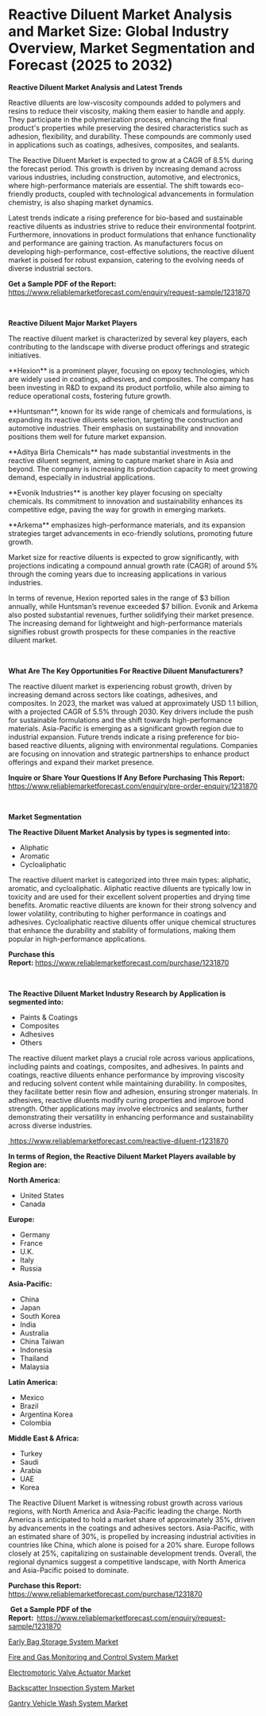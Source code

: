 <p><h1>Reactive Diluent Market Analysis and Market Size: Global Industry Overview, Market Segmentation and Forecast (2025 to 2032)</h1></p><p><strong>Reactive Diluent Market Analysis and Latest Trends</strong></p>
<p><p>Reactive diluents are low-viscosity compounds added to polymers and resins to reduce their viscosity, making them easier to handle and apply. They participate in the polymerization process, enhancing the final product's properties while preserving the desired characteristics such as adhesion, flexibility, and durability. These compounds are commonly used in applications such as coatings, adhesives, composites, and sealants.</p><p>The Reactive Diluent Market is expected to grow at a CAGR of 8.5% during the forecast period. This growth is driven by increasing demand across various industries, including construction, automotive, and electronics, where high-performance materials are essential. The shift towards eco-friendly products, coupled with technological advancements in formulation chemistry, is also shaping market dynamics. </p><p>Latest trends indicate a rising preference for bio-based and sustainable reactive diluents as industries strive to reduce their environmental footprint. Furthermore, innovations in product formulations that enhance functionality and performance are gaining traction. As manufacturers focus on developing high-performance, cost-effective solutions, the reactive diluent market is poised for robust expansion, catering to the evolving needs of diverse industrial sectors.</p></p>
<p><strong>Get a Sample PDF of the Report:&nbsp;</strong> <a href="https://www.reliablemarketforecast.com/enquiry/request-sample/1231870?utm_campaign=1899&utm_medium=2&utm_source=Github&utm_content=ia&utm_term=28022025&utm_id=reactive-diluent">https://www.reliablemarketforecast.com/enquiry/request-sample/1231870</a></p>
<p>&nbsp;</p>
<p><strong>Reactive Diluent Major Market Players</strong></p>
<p><p>The reactive diluent market is characterized by several key players, each contributing to the landscape with diverse product offerings and strategic initiatives. </p><p>**Hexion** is a prominent player, focusing on epoxy technologies, which are widely used in coatings, adhesives, and composites. The company has been investing in R&D to expand its product portfolio, while also aiming to reduce operational costs, fostering future growth.</p><p>**Huntsman**, known for its wide range of chemicals and formulations, is expanding its reactive diluents selection, targeting the construction and automotive industries. Their emphasis on sustainability and innovation positions them well for future market expansion. </p><p>**Aditya Birla Chemicals** has made substantial investments in the reactive diluent segment, aiming to capture market share in Asia and beyond. The company is increasing its production capacity to meet growing demand, especially in industrial applications.</p><p>**Evonik Industries** is another key player focusing on specialty chemicals. Its commitment to innovation and sustainability enhances its competitive edge, paving the way for growth in emerging markets.</p><p>**Arkema** emphasizes high-performance materials, and its expansion strategies target advancements in eco-friendly solutions, promoting future growth.</p><p>Market size for reactive diluents is expected to grow significantly, with projections indicating a compound annual growth rate (CAGR) of around 5% through the coming years due to increasing applications in various industries. </p><p>In terms of revenue, Hexion reported sales in the range of $3 billion annually, while Huntsman’s revenue exceeded $7 billion. Evonik and Arkema also posted substantial revenues, further solidifying their market presence. The increasing demand for lightweight and high-performance materials signifies robust growth prospects for these companies in the reactive diluent market.</p></p>
<p>&nbsp;</p>
<p><strong>What Are The Key Opportunities For Reactive Diluent Manufacturers?</strong></p>
<p><p>The reactive diluent market is experiencing robust growth, driven by increasing demand across sectors like coatings, adhesives, and composites. In 2023, the market was valued at approximately USD 1.1 billion, with a projected CAGR of 5.5% through 2030. Key drivers include the push for sustainable formulations and the shift towards high-performance materials. Asia-Pacific is emerging as a significant growth region due to industrial expansion. Future trends indicate a rising preference for bio-based reactive diluents, aligning with environmental regulations. Companies are focusing on innovation and strategic partnerships to enhance product offerings and expand their market presence.</p></p>
<p><strong>Inquire or Share Your Questions If Any Before Purchasing This Report:</strong> <a href="https://www.reliablemarketforecast.com/enquiry/pre-order-enquiry/1231870?utm_campaign=1899&utm_medium=2&utm_source=Github&utm_content=ia&utm_term=28022025&utm_id=reactive-diluent">https://www.reliablemarketforecast.com/enquiry/pre-order-enquiry/1231870</a></p>
<p>&nbsp;</p>
<p><strong>Market Segmentation</strong></p>
<p><strong>The Reactive Diluent Market Analysis by types is segmented into:</strong></p>
<p><ul><li>Aliphatic</li><li>Aromatic</li><li>Cycloaliphatic</li></ul></p>
<p><p>The reactive diluent market is categorized into three main types: aliphatic, aromatic, and cycloaliphatic. Aliphatic reactive diluents are typically low in toxicity and are used for their excellent solvent properties and drying time benefits. Aromatic reactive diluents are known for their strong solvency and lower volatility, contributing to higher performance in coatings and adhesives. Cycloaliphatic reactive diluents offer unique chemical structures that enhance the durability and stability of formulations, making them popular in high-performance applications.</p></p>
<p><strong>Purchase this Report:&nbsp;</strong><a href="https://www.reliablemarketforecast.com/purchase/1231870?utm_campaign=1899&utm_medium=2&utm_source=Github&utm_content=ia&utm_term=28022025&utm_id=reactive-diluent">https://www.reliablemarketforecast.com/purchase/1231870</a></p>
<p>&nbsp;</p>
<p><strong>The Reactive Diluent Market Industry Research by Application is segmented into:</strong></p>
<p><ul><li>Paints & Coatings</li><li>Composites</li><li>Adhesives</li><li>Others</li></ul></p>
<p><p>The reactive diluent market plays a crucial role across various applications, including paints and coatings, composites, and adhesives. In paints and coatings, reactive diluents enhance performance by improving viscosity and reducing solvent content while maintaining durability. In composites, they facilitate better resin flow and adhesion, ensuring stronger materials. In adhesives, reactive diluents modify curing properties and improve bond strength. Other applications may involve electronics and sealants, further demonstrating their versatility in enhancing performance and sustainability across diverse industries.</p></p>
<p><a href="https://www.reliablemarketforecast.com/reactive-diluent-r1231870?utm_campaign=1899&utm_medium=2&utm_source=Github&utm_content=ia&utm_term=28022025&utm_id=reactive-diluent">&nbsp;https://www.reliablemarketforecast.com/reactive-diluent-r1231870</a></p>
<p><strong>In terms of Region, the Reactive Diluent Market Players available by Region are:</strong></p>
<p>
    <p> <strong> North America: </strong>
        <ul>
            <li>United States</li>
            <li>Canada</li>
        </ul>
        </p> 
    <p> <strong> Europe: </strong>
        <ul>
            <li>Germany</li>
            <li>France</li>
            <li>U.K.</li>
            <li>Italy</li>
            <li>Russia</li>
        </ul>
        </p> 
    <p> <strong> Asia-Pacific: </strong>
        <ul>
            <li>China</li>
            <li>Japan</li>
            <li>South Korea</li>
            <li>India</li>
            <li>Australia</li>
            <li>China Taiwan</li>
            <li>Indonesia</li>
            <li>Thailand</li>
            <li>Malaysia</li>
        </ul>
        </p> 
    <p> <strong> Latin America: </strong>
        <ul>
            <li>Mexico</li>
            <li>Brazil</li>
            <li>Argentina Korea</li>
            <li>Colombia</li>
        </ul>
        </p> 
    <p> <strong> Middle East & Africa: </strong>
        <ul>
            <li>Turkey</li>
            <li>Saudi</li>
            <li>Arabia</li>
            <li>UAE</li>
            <li>Korea</li>
        </ul>
    </p>
    </p>
<p><p>The Reactive Diluent Market is witnessing robust growth across various regions, with North America and Asia-Pacific leading the charge. North America is anticipated to hold a market share of approximately 35%, driven by advancements in the coatings and adhesives sectors. Asia-Pacific, with an estimated share of 30%, is propelled by increasing industrial activities in countries like China, which alone is poised for a 20% share. Europe follows closely at 25%, capitalizing on sustainable development trends. Overall, the regional dynamics suggest a competitive landscape, with North America and Asia-Pacific poised to dominate.</p></p>
<p><strong>Purchase this Report: </strong><a href="https://www.reliablemarketforecast.com/purchase/1231870?utm_campaign=1899&utm_medium=2&utm_source=Github&utm_content=ia&utm_term=28022025&utm_id=reactive-diluent">https://www.reliablemarketforecast.com/purchase/1231870</a></p>
<p>&nbsp;<strong>Get a Sample PDF of the Report:&nbsp;&nbsp;</strong><a href="https://www.reliablemarketforecast.com/enquiry/request-sample/1231870?utm_campaign=1899&utm_medium=2&utm_source=Github&utm_content=ia&utm_term=28022025&utm_id=reactive-diluent">https://www.reliablemarketforecast.com/enquiry/request-sample/1231870</a></p>
<p><strong></strong></p>
<p><p><a href="https://github.com/suleimannichelle7/Market-Research-Report-List-1/blob/main/early-bag-storage-system-market.md?utm_campaign=1899&utm_medium=2&utm_source=Github&utm_content=ia&utm_term=28022025&utm_id=reactive-diluent">Early Bag Storage System Market</a></p><p><a href="https://github.com/abantolemox08/Market-Research-Report-List-1/blob/main/fire-and-gas-monitoring-and-control-system-market.md?utm_campaign=1899&utm_medium=2&utm_source=Github&utm_content=ia&utm_term=28022025&utm_id=reactive-diluent">Fire and Gas Monitoring and Control System Market</a></p><p><a href="https://github.com/krinerstormy331/Market-Research-Report-List-1/blob/main/electromotoric-valve-actuator-market.md?utm_campaign=1899&utm_medium=2&utm_source=Github&utm_content=ia&utm_term=28022025&utm_id=reactive-diluent">Electromotoric Valve Actuator Market</a></p><p><a href="https://github.com/dolorespeddico90/Market-Research-Report-List-1/blob/main/backscatter-inspection-system-market.md?utm_campaign=1899&utm_medium=2&utm_source=Github&utm_content=ia&utm_term=28022025&utm_id=reactive-diluent">Backscatter Inspection System Market</a></p><p><a href="https://github.com/raffadongraffadong/Market-Research-Report-List-1/blob/main/gantry-vehicle-wash-system-market.md?utm_campaign=1899&utm_medium=2&utm_source=Github&utm_content=ia&utm_term=28022025&utm_id=reactive-diluent">Gantry Vehicle Wash System Market</a></p></p>